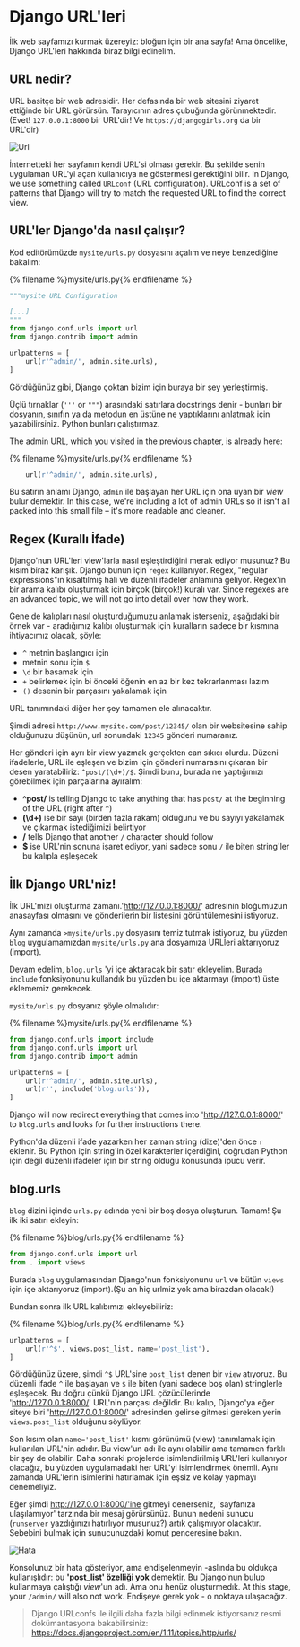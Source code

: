 # Django URL'leri

İlk web sayfamızı kurmak üzereyiz: bloğun için bir ana sayfa! Ama öncelike, Django URL'leri hakkında biraz bilgi edinelim.

## URL nedir?

URL basitçe bir web adresidir. Her defasında bir web sitesini ziyaret ettiğinde bir URL görürsün. Tarayıcının adres çubuğunda görünmektedir. (Evet! `127.0.0.1:8000` bir URL'dir! Ve `https://djangogirls.org` da bir URL'dir)

![Url](images/url.png)

İnternetteki her sayfanın kendi URL'si olması gerekir. Bu şekilde senin uygulaman URL'yi açan kullanıcıya ne göstermesi gerektiğini bilir. In Django, we use something called `URLconf` (URL configuration). URLconf is a set of patterns that Django will try to match the requested URL to find the correct view.

## URL'ler Django'da nasıl çalışır?

Kod editörümüzde `mysite/urls.py` dosyasını açalım ve neye benzediğine bakalım:

{% filename %}mysite/urls.py{% endfilename %}

```python
"""mysite URL Configuration

[...]
"""
from django.conf.urls import url
from django.contrib import admin

urlpatterns = [
    url(r'^admin/', admin.site.urls),
]
```

Gördüğünüz gibi, Django çoktan bizim için buraya bir şey yerleştirmiş.

Üçlü tırnaklar (`'''` or `"""`) arasındaki satırlara docstrings denir - bunları bir dosyanın, sınıfın ya da metodun en üstüne ne yaptıklarını anlatmak için yazabilirsiniz. Python bunları çalıştırmaz.

The admin URL, which you visited in the previous chapter, is already here:

{% filename %}mysite/urls.py{% endfilename %}

```python
    url(r'^admin/', admin.site.urls),
```

Bu satırın anlamı Django, `admin` ile başlayan her URL için ona uyan bir *view* bulur demektir. In this case, we're including a lot of admin URLs so it isn't all packed into this small file – it's more readable and cleaner.

## Regex (Kurallı İfade)

Django'nun URL'leri view'larla nasıl eşleştirdiğini merak ediyor musunuz? Bu kısım biraz karışık. Django bunun için `regex` kullanıyor. Regex, "regular expressions"ın kısaltılmış hali ve düzenli ifadeler anlamına geliyor. Regex'in bir arama kalıbı oluşturmak için birçok (birçok!) kuralı var. Since regexes are an advanced topic, we will not go into detail over how they work.

Gene de kalıpları nasıl oluşturduğumuzu anlamak isterseniz, aşağıdaki bir örnek var - aradığımız kalıbı oluşturmak için kuralların sadece bir kısmına ihtiyacımız olacak, şöyle:

* `^` metnin başlangıcı için
* metnin sonu için `$`
* `\d` bir basamak için
* `+` belirlemek için bi önceki öğenin en az bir kez tekrarlanması lazım
* `()` desenin bir parçasını yakalamak için

URL tanımındaki diğer her şey tamamen ele alınacaktır.

Şimdi adresi `http://www.mysite.com/post/12345/` olan bir websitesine sahip olduğunuzu düşünün, url sonundaki `12345` gönderi numaranız.

Her gönderi için ayrı bir view yazmak gerçekten can sıkıcı olurdu. Düzeni ifadelerle, URL ile eşleşen ve bizim için gönderi numarasını çıkaran bir desen yaratabiliriz: `^post/(\d+)/$`. Şimdi bunu, burada ne yaptığımızı görebilmek için parçalarına ayıralım:

* **^post/** is telling Django to take anything that has `post/` at the beginning of the URL (right after `^`)
* **(\d+)** ise bir sayı (birden fazla rakam) olduğunu ve bu sayıyı yakalamak ve çıkarmak istediğimizi belirtiyor
* **/** tells Django that another `/` character should follow
* **$** ise URL'nin sonuna işaret ediyor, yani sadece sonu `/` ile biten string'ler bu kalıpla eşleşecek

## İlk Django URL'niz!

İlk URL'mizi oluşturma zamanı.'http://127.0.0.1:8000/' adresinin bloğumuzun anasayfası olmasını ve gönderilerin bir listesini görüntülemesini istiyoruz.

Aynı zamanda `>mysite/urls.py` dosyasını temiz tutmak istiyoruz, bu yüzden `blog` uygulamamızdan `mysite/urls.py` ana dosyamıza URLleri aktarıyoruz (import).

Devam edelim, `blog.urls` 'yi içe aktaracak bir satır ekleyelim. Burada `include` fonksiyonunu kullandık bu yüzden bu içe aktarmayı (import) üste eklememiz gerekecek.

`mysite/urls.py` dosyanız şöyle olmalıdır:

{% filename %}mysite/urls.py{% endfilename %}

```python
from django.conf.urls import include
from django.conf.urls import url
from django.contrib import admin

urlpatterns = [
    url(r'^admin/', admin.site.urls),
    url(r'', include('blog.urls')),
]
```

Django will now redirect everything that comes into 'http://127.0.0.1:8000/' to `blog.urls` and looks for further instructions there.

Python'da düzenli ifade yazarken her zaman string (dize)'den önce `r` eklenir. Bu Python için string'in özel karakterler içerdiğini, doğrudan Python için değil düzenli ifadeler için bir string olduğu konusunda ipucu verir.

## blog.urls

`blog` dizini içinde `urls.py` adında yeni bir boş dosya oluşturun. Tamam! Şu ilk iki satırı ekleyin:

{% filename %}blog/urls.py{% endfilename %}

```python
from django.conf.urls import url
from . import views
```

Burada `blog` uygulamasından Django'nun fonksiyonunu `url` ve bütün `views` için içe aktarıyoruz (import).(Şu an hiç urlmiz yok ama birazdan olacak!)

Bundan sonra ilk URL kalıbımızı ekleyebiliriz:

{% filename %}blog/urls.py{% endfilename %}

```python
urlpatterns = [
    url(r'^$', views.post_list, name='post_list'),
]
```

Gördüğünüz üzere, şimdi `^$` URL'sine `post_list` denen bir `view` atıyoruz. Bu düzenli ifade `^` ile başlayan ve `$` ile biten (yani sadece boş olan) stringlerle eşleşecek. Bu doğru çünkü Django URL çözücülerinde 'http://127.0.0.1:8000/' URL'nin parçası değildir. Bu kalıp, Django'ya eğer siteye biri 'http://127.0.0.1:8000/' adresinden gelirse gitmesi gereken yerin `views.post_list` olduğunu söylüyor.

Son kısım olan `name='post_list'` kısmı görünümü (view) tanımlamak için kullanılan URL'nin adıdır. Bu view'un adı ile aynı olabilir ama tamamen farklı bir şey de olabilir. Daha sonraki projelerde isimlendirilmiş URL'leri kullanıyor olacağız, bu yüzden uygulamadaki her URL'yi isimlendirmek önemli. Aynı zamanda URL'lerin isimlerini hatırlamak için eşsiz ve kolay yapmayı denemeliyiz.

Eğer şimdi http://127.0.0.1:8000/'ine gitmeyi denerseniz, 'sayfanıza ulaşılamıyor' tarzında bir mesaj görürsünüz. Bunun nedeni sunucu (`runserver` yazdığınızı hatırlıyor musunuz?) artık çalışmıyor olacaktır. Sebebini bulmak için sunucunuzdaki komut penceresine bakın.

![Hata](images/error1.png)

Konsolunuz bir hata gösteriyor, ama endişelenmeyin -aslında bu oldukça kullanışlıdır: bu **'post_list' özelliği yok** demektir. Bu Django'nun bulup kullanmaya çalıştığı *view*'un adı. Ama onu henüz oluşturmedık. At this stage, your `/admin/` will also not work. Endişeye gerek yok - o noktaya ulaşacağız.

> Django URLconfs ile ilgili daha fazla bilgi edinmek istiyorsanız resmi dokümantasyona bakabilirsiniz: https://docs.djangoproject.com/en/1.11/topics/http/urls/